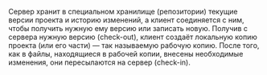Сервер хранит в специальном хранилище (репозитории) текущие версии проекта и историю изменений, а клиент соединяется с ним, чтобы получить нужную ему версию или записать новую. Получив с сервера нужную версию (check-out), клиент создаёт локальную копию проекта (или его части) — так называемую рабочую копию. После того, как в файлы, находящиеся в рабочей копии, внесены необходимые изменения, они пересылаются на сервер (check-in). 